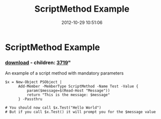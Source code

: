 ﻿---
pid:            3718
parent:         0
children:       3719
poster:         Joel Bennett
title:          ScriptMethod Example
date:           2012-10-29 10:51:06
format:         posh
---

# ScriptMethod Example

### [download](3718.ps1) - children: [3719](3719.md)"

An example of a script method with mandatory parameters

```posh
$x = New-Object PSObject | 
      Add-Member -MemberType ScriptMethod -Name Test -Value {
          param($message=$(Read-Host "Message")) 
          return "This is the message: $message"
      } -Passthru

# You should now call $x.Test("Hello World")
# But if you call $x.Test() it will prompt you for the $message value

```
